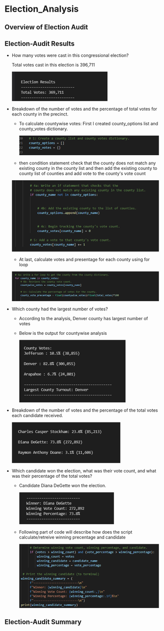 # Election_Analysis

## Overview of Election Audit


## Election-Audit Results
- How many votes were cast in this congressional election?
  
  Total votes cast in this election is 396,711
  
  ![](Resources/images/Total_votes.JPG)
  
 - Breakdown of the number of votes and the percentage of total votes for each county in the precinct.
   - To calculate countywise votes:
     First I created county_options list and county_votes dictionary.
     
     ![](Resources/images/county1.png)
     
    - then condition statement check that the county does not match any existing county in the county list and then add the existing county to county list  of counties and add vote to the county's vote count
     
    
     ![](Resources/images/county2.PNG)
     
     - At last, calculate votes and presentage for each county using for loop
     
     ![](Resources/images/county3.PNG)
     
  - Which county had the largest number of votes?
    - According to the analysis, Denver county has largest number of votes
    - Below is the output for countywise analysis
    
       ![](Resources/images/county_votes.JPG)
       
   - Breakdown of the number of votes and the percentage of the total votes each candidate received.
     
     ![](Resources/images/Candidate_votes.png)
    
    
   - Which candidate won the election, what was their vote count, and what was their percentage of the total votes?
      
      - Candidate Diana DeGette won the election.
      
        ![](Resources/images/Winning_CandidateOutput.png) 
        
       - Following part of code will describe how does the script calculate/retreive winning precentage and candidate
       
         ![](Resources/images/Winning_CandidateCode.png)
         
 ## Election-Audit Summary
     
